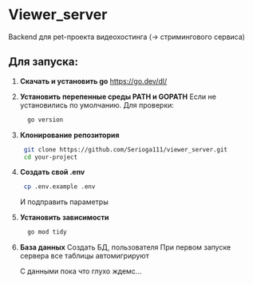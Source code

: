 # Viewer_server

Backend для pet-проекта видеохостинга (-> стримингового сервиса)

## Для запуска:

1. **Скачать и установить go**
    https://go.dev/dl/

2. **Установить перепенные среды PATH и GOPATH** 
    Если не установились по умолчанию. Для проверки:
   ```bash
     go version
    ```
4. **Клонирование репозитория**
   ```bash
    git clone https://github.com/Serioga111/viewer_server.git
    cd your-project
    ```
6. **Создать свой .env**
   ```bash
    cp .env.example .env
   ```
    И подправить параметры

8. **Установить зависимости**
   ```bash
     go mod tidy
    ```
10. **База данных**
    Создать БД, пользователя 
    При первом запуске сервера все таблицы автомигрируют

    С данными пока что глухо ждемс...
